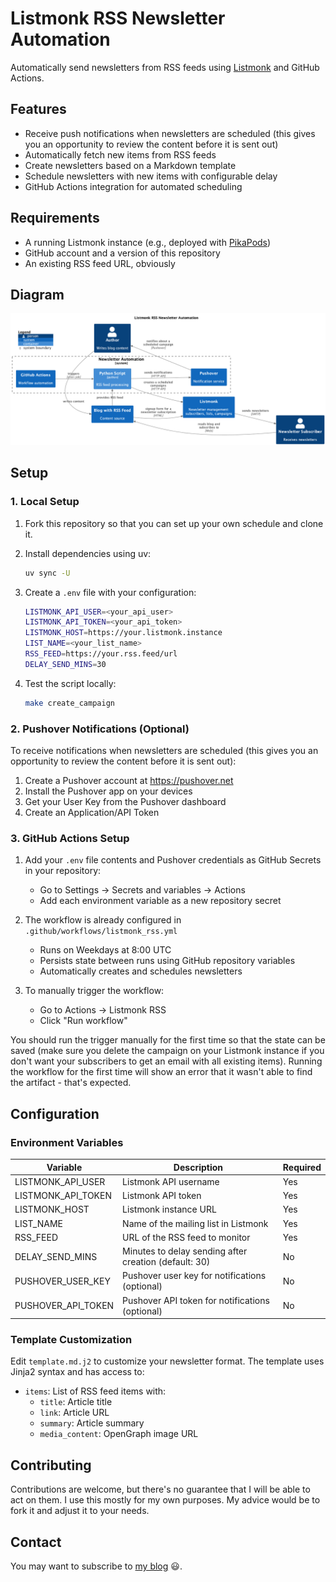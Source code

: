 # Listmonk RSS Newsletter Automation

Automatically send newsletters from RSS feeds using
[Listmonk](https://listmonk.app) and GitHub Actions.

## Features

- Receive push notifications when newsletters are scheduled (this gives you an
  opportunity to review the content before it is sent out)
- Automatically fetch new items from RSS feeds
- Create newsletters based on a Markdown template
- Schedule newsletters with new items with configurable delay
- GitHub Actions integration for automated scheduling

## Requirements

- A running Listmonk instance (e.g., deployed with
  [PikaPods](https://www.pikapods.com))
- GitHub account and a version of this repository
- An existing RSS feed URL, obviously

## Diagram

![Architecture](assets/C4/architecture.png)

## Setup

### 1. Local Setup

1. Fork this repository so that you can set up your own schedule and clone it.

2. Install dependencies using uv:
   ```bash
   uv sync -U
   ```

3. Create a `.env` file with your configuration:
   ```bash
   LISTMONK_API_USER=<your_api_user>
   LISTMONK_API_TOKEN=<your_api_token>
   LISTMONK_HOST=https://your.listmonk.instance
   LIST_NAME=<your_list_name>
   RSS_FEED=https://your.rss.feed/url
   DELAY_SEND_MINS=30
   ```

4. Test the script locally:
   ```bash
   make create_campaign
   ```

### 2. Pushover Notifications (Optional)

To receive notifications when newsletters are scheduled (this gives you an
  opportunity to review the content before it is sent out):

1. Create a Pushover account at https://pushover.net
2. Install the Pushover app on your devices
3. Get your User Key from the Pushover dashboard
4. Create an Application/API Token

### 3. GitHub Actions Setup

1. Add your `.env` file contents and Pushover credentials as GitHub Secrets in your repository:
   - Go to Settings → Secrets and variables → Actions
   - Add each environment variable as a new repository secret

2. The workflow is already configured in `.github/workflows/listmonk_rss.yml`
   - Runs on Weekdays at 8:00 UTC
   - Persists state between runs using GitHub repository variables
   - Automatically creates and schedules newsletters

3. To manually trigger the workflow:
   - Go to Actions → Listmonk RSS
   - Click "Run workflow"

You should run the trigger manually for the first time so that the state can be
saved (make sure you delete the campaign on your Listmonk instance if you don't
want your subscribers to get an email with all existing items). Running the
workflow for the first time will show an error that it wasn't able to find the
artifact - that's expected.

## Configuration

### Environment Variables

| Variable              | Description                                      | Required |
|-----------------------|--------------------------------------------------|----------|
| LISTMONK_API_USER     | Listmonk API username                            | Yes      |
| LISTMONK_API_TOKEN    | Listmonk API token                               | Yes      |
| LISTMONK_HOST         | Listmonk instance URL                            | Yes      |
| LIST_NAME             | Name of the mailing list in Listmonk             | Yes      |
| RSS_FEED              | URL of the RSS feed to monitor                   | Yes      |
| DELAY_SEND_MINS        | Minutes to delay sending after creation (default: 30) | No       |
| PUSHOVER_USER_KEY     | Pushover user key for notifications (optional)   | No       |
| PUSHOVER_API_TOKEN    | Pushover API token for notifications (optional)  | No       |

### Template Customization

Edit `template.md.j2` to customize your newsletter format. The template uses Jinja2 syntax and has access to:

- `items`: List of RSS feed items with:
  - `title`: Article title
  - `link`: Article URL
  - `summary`: Article summary
  - `media_content`: OpenGraph image URL


## Contributing

Contributions are welcome, but there's no guarantee that I will be able to act on them. I
use this mostly for my own purposes. My advice would be to fork it and
adjust it to your needs.

## Contact

You may want to subscribe to [my blog](https://blog.heuel.org) 😃.
